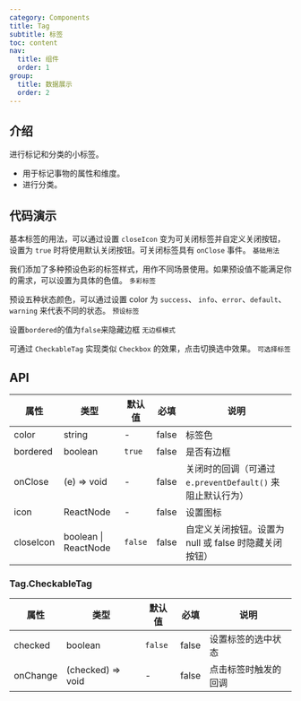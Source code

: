 ```yaml
---
category: Components
title: Tag
subtitle: 标签
toc: content
nav:
  title: 组件
  order: 1
group:
  title: 数据展示
  order: 2
---
```


## 介绍

进行标记和分类的小标签。

- 用于标记事物的属性和维度。
- 进行分类。

## 代码演示

基本标签的用法，可以通过设置 `closeIcon` 变为可关闭标签并自定义关闭按钮，设置为 `true` 时将使用默认关闭按钮。可关闭标签具有 `onClose` 事件。
<code src="./demo/base.tsx">基础用法</code>

我们添加了多种预设色彩的标签样式，用作不同场景使用。如果预设值不能满足你的需求，可以设置为具体的色值。
<code src="./demo/color.tsx">多彩标签</code>

预设五种状态颜色，可以通过设置 color 为 `success`、 `info`、`error`、`default`、`warning` 来代表不同的状态。
<code src="./demo/status.tsx">预设标签</code>

设置`bordered`的值为`false`来隐藏边框
<code src="./demo/bordered.tsx">无边框模式</code>

可通过 `CheckableTag` 实现类似 `Checkbox` 的效果，点击切换选中效果。
<code src="./demo/checkable.tsx">可选择标签</code>

## API

| 属性      | 类型                 | 默认值  | 必填  | 说明                                                       |
| --------- | -------------------- | ------- | ----- | ---------------------------------------------------------- |
| color     | string               | -       | false | 标签色                                                     |
| bordered  | boolean              | `true`  | false | 是否有边框                                                 |
| onClose   | (e) => void          | -       | false | 关闭时的回调（可通过 `e.preventDefault()` 来阻止默认行为） |
| icon      | ReactNode            | -       | false | 设置图标                                                   |
| closeIcon | boolean \| ReactNode | `false` | false | 自定义关闭按钮。设置为 null 或 false 时隐藏关闭按钮）      |

### Tag.CheckableTag

| 属性     | 类型              | 默认值  | 必填  | 说明                 |
| -------- | ----------------- | ------- | ----- | -------------------- |
| checked  | boolean           | `false` | false | 设置标签的选中状态   |
| onChange | (checked) => void | -       | false | 点击标签时触发的回调 |
